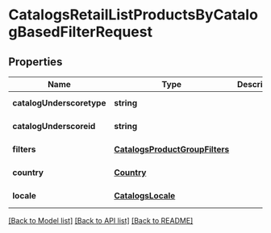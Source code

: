 # CatalogsRetailListProductsByCatalogBasedFilterRequest

## Properties
Name | Type | Description | Notes
------------ | ------------- | ------------- | -------------
**catalogUnderscoretype** | **string** |  | [default to null]
**catalogUnderscoreid** | **string** |  | [default to null]
**filters** | [**CatalogsProductGroupFilters**](CatalogsProductGroupFilters.md) |  | [default to null]
**country** | [**Country**](Country.md) |  | [default to null]
**locale** | [**CatalogsLocale**](CatalogsLocale.md) |  | [default to null]

[[Back to Model list]](../README.md#documentation-for-models) [[Back to API list]](../README.md#documentation-for-api-endpoints) [[Back to README]](../README.md)


